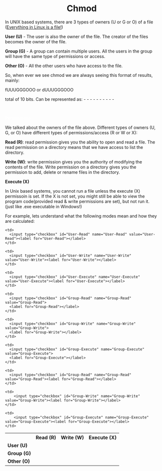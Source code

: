 
<h1><b><center>Chmod</center></b></h1>

In UNIX based systems, there are 3 types of owners (U or G or O) of a file (<a href="https://en.wikipedia.org/wiki/Everything_is_a_file">Everything in Linux is a file!</a>)


<b>User (U)</b> - The user is also the owner of the file. The creator of the files becomes the owner of the file.


<b>Group (G)</b> - A group can contain multiple users. All the users in the group will have the same type of permissions or access.


<b>Other (O)</b> - All the other users who have access to the file.  


So, when ever we see chmod we are always seeing this format of results, mainly:

fUUUGGGOOO or dUUUGGGOOO 

total of 10 bits. Can be represented as: - - - - - - - - - -

<br>
 <p><b><font color="white">Permissions:</font></b></p>

We talked about the owners of the file above. Different types of owners (U, G, or O) have different types of permissions/access (R or W or X):

<b>Read (R)</b>: read permission gives you the ability to open and read a file. The read permission on a directory means that we have access to list the directory.

<b>Write (W)</b>: write permission gives you the authority of modifying the contents of the file. Write permission on a directory gives you the permission to add, delete or rename files in the directory. 

<b>Execute (X)</b>

 In Unix based systems, you cannot run a file unless the execute (X) permissoin is set. If the X is not set, you might still be able to view the program code(provided read & write permissions are set), but not run it. (just like .exe executable in Windows!)

For example, lets understand what the following modes mean and how they are calculated:



<!--Explain how and why it is calculated -->

<table> <!--#----------------Headings------------ -->
  <th></th>
  <th>Read (R)</th>
  <th>Write (W)</th>
  <th>Execute (X)</th>

  <!---------Table data for table rows------------->

  <tr> <!---------Row 1------------->
    <td><b>User (U)</b></td>

    <td>
      <input type="checkbox" id="User-Read" name="User-Read" value="User-Read"><label for="User-Read"></label>
    </td>

    <td>
      <input type="checkbox" id="User-Write" name="User-Write" value="User-Write"><label for="User-Write"></label>
    </td>

    <td>
      <input type="checkbox" id="User-Execute" name="User-Execute" value="User-Execute"><label for="User-Execute"></label>
    </td>
  </tr>
    

  <tr> <!---------Row 2------------->
    <td><b>Group (G)</b></td>

    <td>
      <input type="checkbox" id="Group-Read" name="Group-Read" value="Group-Read">
      <label for="Group-Read"></label>
    </td>

    <td>
      <input type="checkbox" id="Group-Write" name="Group-Write" value="Group-Write">
      <label for="Group-Write"></label>
    </td>

    <td>
      <input type="checkbox" id="Group-Execute" name="Group-Execute" value="Group-Execute">
      <label for="Group-Execute"></label>
    </td>
  </tr>
    

  <tr> <!---------Row 3------------->
    <td><b>Other (O)</b></td>

    <td>
      <input type="checkbox" id="Group-Read" name="Group-Read" value="Group-Read"><label for="Group-Read"></label>
    </td>

    <td>
        <input type="checkbox" id="Group-Write" name="Group-Write" value="Group-Write"><label for="Group-Write"></label>
    </td>

    <td>
        <input type="checkbox" id="Group-Execute" name="Group-Execute" value="Group-Execute"><label for="Group-Execute"></label>
    </td>
</tr>  
</table>


<br>
<br>
<br>
<br>
<br>
<br>
<br>
<br>
<br>
<br>
<br>
<br>
<br>
<br>
<br>
<br>
